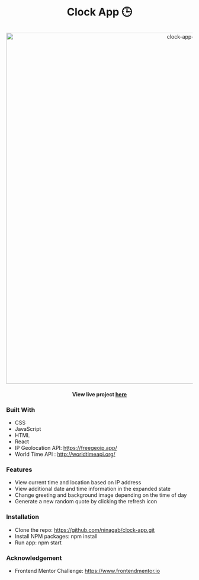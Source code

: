 # <p align="center">Clock App 🕒</p>

<p align="center"><img width="945" alt="clock-app-pic" src="https://user-images.githubusercontent.com/76473196/131430353-4468e068-e184-47ba-929c-2c6e05812c0a.PNG">
</p>


#### <p align="center">View live project [here](https://nina-clock-app.netlify.app/) </p>



### Built With
- CSS
- JavaScript 
- HTML
- React 
- IP Geolocation API: https://freegeoip.app/
- World Time API : http://worldtimeapi.org/

### Features 

- View current time and location based on IP address
- View additional date and time information in the expanded state
- Change greeting and background image depending on the time of day 
- Generate a new random quote by clicking the refresh icon


### Installation 

- Clone the repo: https://github.com/ninagab/clock-app.git
- Install NPM packages: npm install  
- Run app: npm start 


### Acknowledgement

- Frontend Mentor Challenge: https://www.frontendmentor.io 


